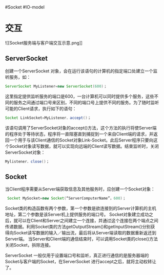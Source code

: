 #Socket #IO-model 
# 交互

![[Socket服务端与客户端交互示意.png]]


## ServerSocket
创建一个ServerSocket 对象，会在运行该语句的计算机的指定端口处建立一个监听服务，如：
```java
ServerSocket MyListener=new ServerSocket(600)；
```
这里指定提供监听服务的端口是600，一台计算机可以同时提供多个服务，这些不同的服务之间通过端口号来区别，不同的端口号上提供不同的服务。为了随时监听可能的Client请求，执行如下的语句：
```java
Socket LinkSocket=MyListener．accept()；
```
该语句调用了ServerSocket对象的accept()方法，这个方法的执行将使Server端的程序处于等待状态，程序将一直阻塞直到捕捉到一个来自Client端的请求，并返回一个用于与该Client通信的Socket对象Link-Socket。此后Server程序只要向这个Socket对象读写数据，就可以实现向远端的Client读写数据。结束监听时，关闭ServerSocket对象：
```java
Mylistener．close()；
```
## Socket
当Client程序需要从Server端获取信息及其他服务时，应创建一个Socket对象：
```java
 Socket MySocket=new Socket(“ServerComputerName”，600)；
```
Socket类的构造函数有两个参数，第一个参数是欲连接到的Server计算机的主机地址，第二个参数是该Server机上提供服务的端口号。
Socket对象建立成功之后，就可以在Client和Server之间建立一个连接，并通过这个连接在两个端点之间传递数据。利用Socket类的方法getOutputStream()和getInputStream()分别获得向Socket读写数据的输入／输出流，最后将从Server端读取的数据重新返还到Server端。
当Server和Client端的通信结束时，可以调用Socket类的close()方法关闭Socket，拆除连接。

ServerSocket 一般仅用于设置端口号和监听，真正进行通信的是服务器端的Socket与客户端的Socket，在ServerSocket 进行accept之后，就将主动权转让了。